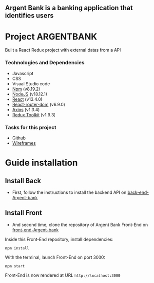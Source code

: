 ## Argent Bank is a banking application that identifies users

# Project ARGENTBANK

Built a React Redux project with external datas from a API

### Technologies and Dependencies

- Javascript
- CSS
- Visual Studio code
- [Npm](https://www.npmjs.com/package/npm) (v8.19.2)
- [NodeJS](https://nodejs.org/en/) (v18.12.1)
- [React](https://fr.reactjs.org/) (v13.4.0)
- [React-router-dom](https://reactrouter.com/) (v6.9.0)
- [Axios](https://axios-http.com/docs/intro) (v1.3.4)
- [Redux Toolkit](https://redux-toolkit.js.org/) (v1.9.3)

### Tasks for this project

- [Github](https://github.com/OpenClassrooms-Student-Center/Project-10-Bank-API/tree/master/.github/ISSUE_TEMPLATE)
- [Wireframes](https://github.com/OpenClassrooms-Student-Center/Project-10-Bank-API/tree/master/designs/wireframes)

# Guide installation

## Install Back

- First, follow the instructions to install the backend API on [back-end-Argent-bank](https://github.com/OpenClassrooms-Student-Center/Project-10-Bank-API)

## Install Front

- And second time, clone the repository of Argent Bank Front-End on [front-end-Argent-bank](https://github.com/Jerry-bz/Utilisez-une-API-pour-un-compte-utilisateur-bancaire-avec-React.git)

Inside this Front-End repository, install dependencies:

`npm install`

With the terminal, launch Front-End on port 3000:

`npm start`

Front-End is now rendered at URL `http://localhost:3000`
